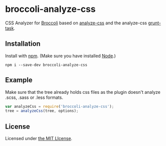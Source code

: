 # broccoli-analyze-css

CSS Analyzer for [Broccoli](https://github.com/joliss/broccoli) based on [analyze-css](https://github.com/macbre/analyze-css) and the analyze-css [grunt-task](https://github.com/DeuxHuitHuit/grunt-contrib-analyze-css).

## Installation

Install with [npm](broccoli). (Make sure you have installed [Node](http://nodejs.org/).)

```
npm i --save-dev broccoli-analyze-css
```

## Example

Make sure that the tree already holds css files as the plugin doesn't analyze .scss, .sass or .less formats.

```javascript
var analyzeCss = require('broccoli-analyze-css');
tree = analyzeCss(tree, options);
```

## License

Licensed under [the MIT LIcense](./LICENSE).
